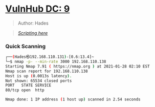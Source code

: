 # <a href='https://www.vulnhub.com/entry/dc-9,412/' target="blank">VulnHub DC: 9</a>

> Author: Hades

> [*Scripting here*](https://github.com/leecybersec/bash-script)

### Quick Scanning

``` bash
┌──(Hades㉿192.168.110.131)-[0.6:13.4]~
└─$ nmap -p- --min-rate 3000 192.168.110.138
Starting Nmap 7.91 ( https://nmap.org ) at 2021-01-28 02:10 EST
Nmap scan report for 192.168.110.138
Host is up (0.0013s latency).
Not shown: 65534 closed ports
PORT   STATE SERVICE
80/tcp open  http

Nmap done: 1 IP address (1 host up) scanned in 2.54 seconds
```